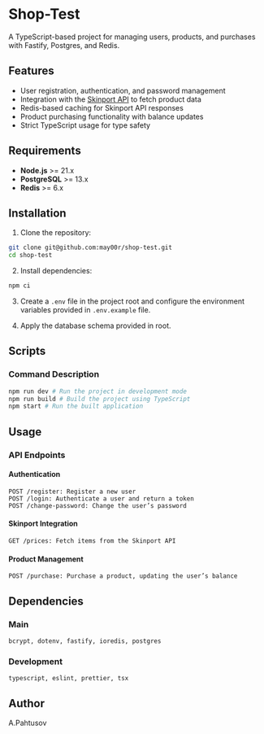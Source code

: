 # Shop-Test

A TypeScript-based project for managing users, products, and purchases with Fastify, Postgres, and Redis.

## Features

- User registration, authentication, and password management
- Integration with the [Skinport API](https://docs.skinport.com) to fetch product data
- Redis-based caching for Skinport API responses
- Product purchasing functionality with balance updates
- Strict TypeScript usage for type safety

## Requirements

- **Node.js** >= 21.x
- **PostgreSQL** >= 13.x
- **Redis** >= 6.x

## Installation

1. Clone the repository:

```bash
git clone git@github.com:may00r/shop-test.git
cd shop-test
```

2. Install dependencies:

```bash
npm ci
```

3. Create a `.env` file in the project root and configure the environment variables provided in `.env.example` file.

4. Apply the database schema provided in root.

## Scripts

### Command Description

```bash
npm run dev # Run the project in development mode
npm run build # Build the project using TypeScript
npm start # Run the built application
```

## Usage

### API Endpoints

#### Authentication

```
POST /register: Register a new user
POST /login: Authenticate a user and return a token
POST /change-password: Change the user’s password
```

#### Skinport Integration

```
GET /prices: Fetch items from the Skinport API
```

#### Product Management

```
POST /purchase: Purchase a product, updating the user’s balance
```

## Dependencies

### Main

```
bcrypt, dotenv, fastify, ioredis, postgres
```

### Development

```
typescript, eslint, prettier, tsx
```

## Author

A.Pahtusov
